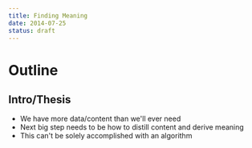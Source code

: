 ```yaml
---
title: Finding Meaning
date: 2014-07-25
status: draft
---
```


# Outline

## Intro/Thesis

* We have more data/content than we'll ever need
* Next big step needs to be how to distill content and derive meaning
* This can't be solely accomplished with an algorithm
